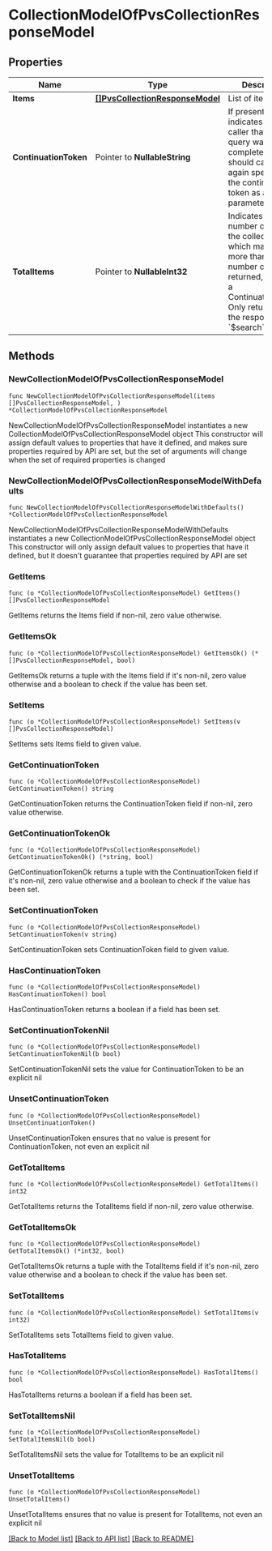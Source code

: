 # CollectionModelOfPvsCollectionResponseModel

## Properties

Name | Type | Description | Notes
------------ | ------------- | ------------- | -------------
**Items** | [**[]PvsCollectionResponseModel**](PvsCollectionResponseModel.md) | List of items. | 
**ContinuationToken** | Pointer to **NullableString** | If present, indicates to the caller that the query was not complete, and they should call the API again specifying the continuation token as a query parameter. | [optional] 
**TotalItems** | Pointer to **NullableInt32** | Indicates the total number of items in the collection, which may be more than the number of Items returned, if there is a ContinuationToken.  Only returned in the response to &#x60;$search&#x60; APIs. | [optional] 

## Methods

### NewCollectionModelOfPvsCollectionResponseModel

`func NewCollectionModelOfPvsCollectionResponseModel(items []PvsCollectionResponseModel, ) *CollectionModelOfPvsCollectionResponseModel`

NewCollectionModelOfPvsCollectionResponseModel instantiates a new CollectionModelOfPvsCollectionResponseModel object
This constructor will assign default values to properties that have it defined,
and makes sure properties required by API are set, but the set of arguments
will change when the set of required properties is changed

### NewCollectionModelOfPvsCollectionResponseModelWithDefaults

`func NewCollectionModelOfPvsCollectionResponseModelWithDefaults() *CollectionModelOfPvsCollectionResponseModel`

NewCollectionModelOfPvsCollectionResponseModelWithDefaults instantiates a new CollectionModelOfPvsCollectionResponseModel object
This constructor will only assign default values to properties that have it defined,
but it doesn't guarantee that properties required by API are set

### GetItems

`func (o *CollectionModelOfPvsCollectionResponseModel) GetItems() []PvsCollectionResponseModel`

GetItems returns the Items field if non-nil, zero value otherwise.

### GetItemsOk

`func (o *CollectionModelOfPvsCollectionResponseModel) GetItemsOk() (*[]PvsCollectionResponseModel, bool)`

GetItemsOk returns a tuple with the Items field if it's non-nil, zero value otherwise
and a boolean to check if the value has been set.

### SetItems

`func (o *CollectionModelOfPvsCollectionResponseModel) SetItems(v []PvsCollectionResponseModel)`

SetItems sets Items field to given value.


### GetContinuationToken

`func (o *CollectionModelOfPvsCollectionResponseModel) GetContinuationToken() string`

GetContinuationToken returns the ContinuationToken field if non-nil, zero value otherwise.

### GetContinuationTokenOk

`func (o *CollectionModelOfPvsCollectionResponseModel) GetContinuationTokenOk() (*string, bool)`

GetContinuationTokenOk returns a tuple with the ContinuationToken field if it's non-nil, zero value otherwise
and a boolean to check if the value has been set.

### SetContinuationToken

`func (o *CollectionModelOfPvsCollectionResponseModel) SetContinuationToken(v string)`

SetContinuationToken sets ContinuationToken field to given value.

### HasContinuationToken

`func (o *CollectionModelOfPvsCollectionResponseModel) HasContinuationToken() bool`

HasContinuationToken returns a boolean if a field has been set.

### SetContinuationTokenNil

`func (o *CollectionModelOfPvsCollectionResponseModel) SetContinuationTokenNil(b bool)`

 SetContinuationTokenNil sets the value for ContinuationToken to be an explicit nil

### UnsetContinuationToken
`func (o *CollectionModelOfPvsCollectionResponseModel) UnsetContinuationToken()`

UnsetContinuationToken ensures that no value is present for ContinuationToken, not even an explicit nil
### GetTotalItems

`func (o *CollectionModelOfPvsCollectionResponseModel) GetTotalItems() int32`

GetTotalItems returns the TotalItems field if non-nil, zero value otherwise.

### GetTotalItemsOk

`func (o *CollectionModelOfPvsCollectionResponseModel) GetTotalItemsOk() (*int32, bool)`

GetTotalItemsOk returns a tuple with the TotalItems field if it's non-nil, zero value otherwise
and a boolean to check if the value has been set.

### SetTotalItems

`func (o *CollectionModelOfPvsCollectionResponseModel) SetTotalItems(v int32)`

SetTotalItems sets TotalItems field to given value.

### HasTotalItems

`func (o *CollectionModelOfPvsCollectionResponseModel) HasTotalItems() bool`

HasTotalItems returns a boolean if a field has been set.

### SetTotalItemsNil

`func (o *CollectionModelOfPvsCollectionResponseModel) SetTotalItemsNil(b bool)`

 SetTotalItemsNil sets the value for TotalItems to be an explicit nil

### UnsetTotalItems
`func (o *CollectionModelOfPvsCollectionResponseModel) UnsetTotalItems()`

UnsetTotalItems ensures that no value is present for TotalItems, not even an explicit nil

[[Back to Model list]](../README.md#documentation-for-models) [[Back to API list]](../README.md#documentation-for-api-endpoints) [[Back to README]](../README.md)


